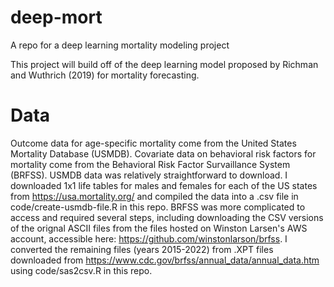 # deep-mort
A repo for a deep learning mortality modeling project

This project will build off of the deep learning model proposed by Richman and Wuthrich (2019) for mortality forecasting. 

# Data 
Outcome data for age-specific mortality come from the United States Mortality Database (USMDB). Covariate data on behavioral risk factors for mortality come from the Behavioral Risk Factor Survaillance System (BRFSS). USMDB data was relatively straightforward to download. I downloaded 1x1 life tables for males and females for each of the US states from https://usa.mortality.org/ and compiled the data into a .csv file in code/create-usmdb-file.R in this repo. BRFSS was more complicated to access and required several steps, including downloading the CSV versions of the orignal ASCII files from the files hosted on Winston Larsen's AWS account, accessible here: https://github.com/winstonlarson/brfss. I converted the remaining files (years 2015-2022) from .XPT files downloaded from https://www.cdc.gov/brfss/annual_data/annual_data.htm using code/sas2csv.R in this repo. 

